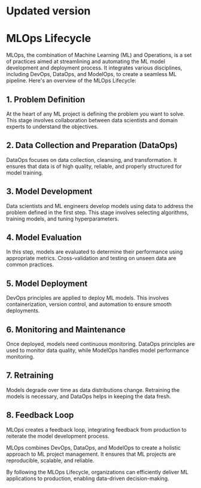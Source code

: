 # Updated version

# MLOps Lifecycle

MLOps, the combination of Machine Learning (ML) and Operations, is a set of practices aimed at streamlining and automating the ML model development and deployment process. It integrates various disciplines, including DevOps, DataOps, and ModelOps, to create a seamless ML pipeline. Here's an overview of the MLOps Lifecycle:

## 1. Problem Definition

At the heart of any ML project is defining the problem you want to solve. This stage involves collaboration between data scientists and domain experts to understand the objectives.

## 2. Data Collection and Preparation (DataOps)

DataOps focuses on data collection, cleansing, and transformation. It ensures that data is of high quality, reliable, and properly structured for model training.

## 3. Model Development

Data scientists and ML engineers develop models using data to address the problem defined in the first step. This stage involves selecting algorithms, training models, and tuning hyperparameters.

## 4. Model Evaluation

In this step, models are evaluated to determine their performance using appropriate metrics. Cross-validation and testing on unseen data are common practices.

## 5. Model Deployment

DevOps principles are applied to deploy ML models. This involves containerization, version control, and automation to ensure smooth deployments.

## 6. Monitoring and Maintenance

Once deployed, models need continuous monitoring. DataOps principles are used to monitor data quality, while ModelOps handles model performance monitoring.

## 7. Retraining

Models degrade over time as data distributions change. Retraining the models is necessary, and DataOps helps in keeping the data fresh.

## 8. Feedback Loop

MLOps creates a feedback loop, integrating feedback from production to reiterate the model development process.

MLOps combines DevOps, DataOps, and ModelOps to create a holistic approach to ML project management. It ensures that ML projects are reproducible, scalable, and reliable.

By following the MLOps Lifecycle, organizations can efficiently deliver ML applications to production, enabling data-driven decision-making.
